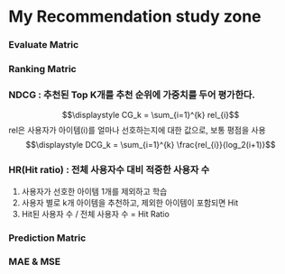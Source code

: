 # My Recommendation study zone

### Evaluate Matric

### Ranking Matric
### NDCG : 추천된 Top K개를 추천 순위에 가중치를 두어 평가한다. 
$$\displaystyle CG_k = \sum_{i=1}^{k} rel_{i}$$
rel은 사용자가 아이템(i)를 얼마나 선호하는지에 대한 값으로, 보통 평점을 사용
$$\displaystyle DCG_k = \sum_{i=1}^{k} \frac{rel_{i}}{log_2(i+1)}$$

### HR(Hit ratio) : 전체 사용자수 대비 적중한 사용자 수
1. 사용자가 선호한 아이템 1개를 제외하고 학습
2. 사용자 별로 k개 아이템을 추천하고, 제외한 아이템이 포함되면 Hit
3. Hit된 사용자 수 / 전체 사용자 수 = Hit Ratio

### Prediction Matric
### MAE & MSE

